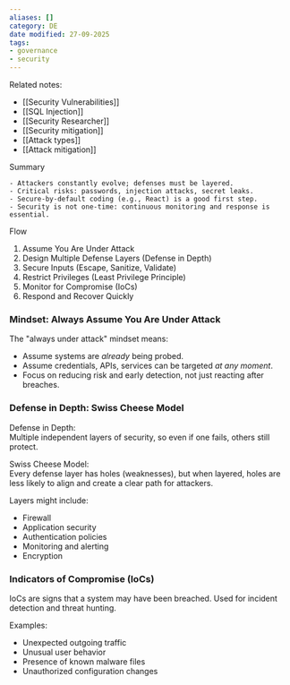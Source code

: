 ```yaml
---
aliases: []
category: DE
date modified: 27-09-2025
tags:
- governance
- security
---
```

Related notes:
- [[Security Vulnerabilities]]
- [[SQL Injection]]
- [[Security Researcher]]
- [[Security mitigation]]
- [[Attack types]]
- [[Attack mitigation]]

Summary
```plaintext
- Attackers constantly evolve; defenses must be layered.
- Critical risks: passwords, injection attacks, secret leaks.
- Secure-by-default coding (e.g., React) is a good first step.
- Security is not one-time: continuous monitoring and response is essential.
```

Flow
1) Assume You Are Under Attack
2) Design Multiple Defense Layers (Defense in Depth)
3) Secure Inputs (Escape, Sanitize, Validate)
4) Restrict Privileges (Least Privilege Principle)
5) Monitor for Compromise (IoCs)
6) Respond and Recover Quickly

### Mindset: Always Assume You Are Under Attack

The "always under attack" mindset means:
  - Assume systems are *already* being probed.
  - Assume credentials, APIs, services can be targeted *at any moment*.
  - Focus on reducing risk and early detection, not just reacting after breaches.

### Defense in Depth: Swiss Cheese Model

Defense in Depth:  
  Multiple independent layers of security, so even if one fails, others still protect.

Swiss Cheese Model:  
  Every defense layer has holes (weaknesses), but when layered, holes are less likely to align and create a clear path for attackers.

Layers might include:
- Firewall
- Application security
- Authentication policies
- Monitoring and alerting
- Encryption

### Indicators of Compromise (IoCs)

IoCs are signs that a system may have been breached. Used for incident detection and threat hunting.

Examples:
- Unexpected outgoing traffic
- Unusual user behavior
- Presence of known malware files
- Unauthorized configuration changes










